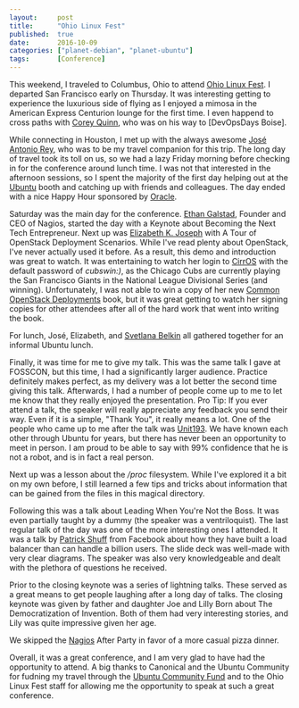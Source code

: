```yaml
---
layout:     post
title:      "Ohio Linux Fest"
published:  true
date:       2016-10-09
categories: ["planet-debian", "planet-ubuntu"]
tags:       [Conference]
---
```


This weekend, I traveled to Columbus, Ohio to attend [Ohio Linux Fest](https://ohiolinux.org/). I departed San Francisco early on Thursday. It was interesting getting to experience the luxurious side of flying as I enjoyed a mimosa in the American Express Centurion lounge for the first time. I even happend to cross paths with [Corey Quinn](https://twitter.com/QuinnyPig), who was on his way to [DevOpsDays Boise].

While connecting in Houston, I met up with the always awesome [José Antonio Rey](https://launchpad.net/~jose), who was to be my travel companion for this trip. The long day of travel took its toll on us, so we had a lazy Friday morning before checking in for the conference around lunch time. I was not that interested in the afternoon sessions, so I spent the majority of the first day helping out at the [Ubuntu](https://www.ubuntu.com/) booth and catching up with friends and colleagues. The day ended with a nice Happy Hour sponsored by [Oracle](https://www.oracle.com/index.html).

Saturday was the main day for the conference. [Ethan Galstad](https://twitter.com/fatherofnagios), Founder and CEO of Nagios, started the day with a Keynote about Becoming the Next Tech Entrepreneur. Next up was [Elizabeth K. Joseph](http://princessleia.com/) with A Tour of OpenStack Deployment Scenarios. While I've read plenty about OpenStack, I've never actually used it before. As a result, this demo and introduction was great to watch. It was entertaining to watch her login to [CirrOS](https://launchpad.net/cirros) with the default password of *cubswin:)*, as the Chicago Cubs are currently playing the San Francisco Giants in the National League Divisional Series (and winning). Unfortunately, I was not able to win a copy of her new [Common OpenStack Deployments](https://deploymentsbook.com/) book, but it was great getting to watch her signing copies for other attendees after all of the hard work that went into writing the book.

For lunch, José, Elizabeth, and [Svetlana Belkin](https://twitter.com/senseopenness) all gathered together for an informal Ubuntu lunch.

Finally, it was time for me to give my talk. This was the same talk I gave at FOSSCON, but this time, I had a significantly larger audience. Practice definitely makes perfect, as my delivery was a lot better the second time giving this talk. Afterwards, I had a number of people come up to me to let me know that they really enjoyed the presentation. Pro Tip: If you ever attend a talk, the speaker will really appreciate any feedback you send their way. Even if it is a simple, "Thank You", it really means a lot. One of the people who came up to me after the talk was [Unit193](https://launchpad.net/~unit193). We have known each other through Ubuntu for years, but there has never been an opportunity to meet in person. I am proud to be able to say with 99% confidence that he is not a robot, and is in fact a real person.

Next up was a lesson about the _/proc_ filesystem. While I've explored it a bit on my own before, I still learned a few tips and tricks about information that can be gained from the files in this magical directory.

Following this was a talk about Leading When You're Not the Boss. It was even partially taught by a dummy (the speaker was a ventriloquist). The last regular talk of the day was one of the more interesting ones I attended. It was a talk by [Patrick Shuff](https://twitter.com/patrickshuff) from Facebook about how they have built a load balancer than can handle a billion users. The slide deck was well-made with very clear diagrams. The speaker was also very knowledgeable and dealt with the plethora of questions he received.

Prior to the closing keynote was a series of lightning talks. These served as a great means to get people laughing after a long day of talks. The closing keynote was given by father and daughter Joe and Lilly Born about The Democratization of Invention. Both of them had very interesting stories, and Lily was quite impressive given her age.

We skipped the [Nagios](https://www.nagios.org/) After Party in favor of a more casual pizza dinner.

Overall, it was a great conference, and I am very glad to have had the opportunity to attend. A big thanks to Canonical and the Ubuntu Community for fudning my travel through the [Ubuntu Community Fund](https://forms.canonical.com/cda/) and to the Ohio Linux Fest staff for allowing me the opportunity to speak at such a great conference.
